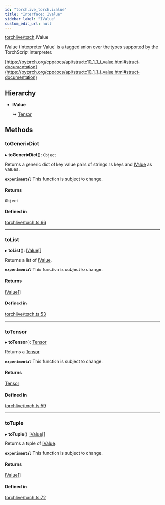 ```yaml
---
id: "torchlive_torch.ivalue"
title: "Interface: IValue"
sidebar_label: "IValue"
custom_edit_url: null
---
```


[torchlive/torch](../modules/torchlive_torch.md).IValue

IValue (Interpreter Value) is a tagged union over the types supported by the
TorchScript interpreter.

[https://pytorch.org/cppdocs/api/structc10_1_1_i_value.html#struct-documentation](https://pytorch.org/cppdocs/api/structc10_1_1_i_value.html#struct-documentation)

## Hierarchy

- **IValue**

  ↳ [Tensor](torchlive_torch.tensor.md)

## Methods

### toGenericDict

▸ **toGenericDict**(): `Object`

Returns a generic dict of key value pairs of strings as keys and
[IValue](torchlive_torch.ivalue.md) as values.

**`experimental`** This function is subject to change.

#### Returns

`Object`

#### Defined in

[torchlive/torch.ts:66](https://github.com/pytorch/live/blob/ccda43e/react-native-pytorch-core/src/torchlive/torch.ts#L66)

___

### toList

▸ **toList**(): [IValue](torchlive_torch.ivalue.md)[]

Returns a list of [IValue](torchlive_torch.ivalue.md).

**`experimental`** This function is subject to change.

#### Returns

[IValue](torchlive_torch.ivalue.md)[]

#### Defined in

[torchlive/torch.ts:53](https://github.com/pytorch/live/blob/ccda43e/react-native-pytorch-core/src/torchlive/torch.ts#L53)

___

### toTensor

▸ **toTensor**(): [Tensor](torchlive_torch.tensor.md)

Returns a [Tensor](torchlive_torch.tensor.md).

**`experimental`** This function is subject to change.

#### Returns

[Tensor](torchlive_torch.tensor.md)

#### Defined in

[torchlive/torch.ts:59](https://github.com/pytorch/live/blob/ccda43e/react-native-pytorch-core/src/torchlive/torch.ts#L59)

___

### toTuple

▸ **toTuple**(): [IValue](torchlive_torch.ivalue.md)[]

Returns a tuple of [IValue](torchlive_torch.ivalue.md).

**`experimental`** This function is subject to change.

#### Returns

[IValue](torchlive_torch.ivalue.md)[]

#### Defined in

[torchlive/torch.ts:72](https://github.com/pytorch/live/blob/ccda43e/react-native-pytorch-core/src/torchlive/torch.ts#L72)
